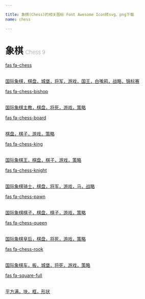 ```yaml
---

title: 象棋(Chess)的相关图标 Font Awesome Icon转svg、png下载
name: chess

---
```


# 象棋  <small style="font-size: 60%;font-weight: 100">Chess <span class="badge-secondary badge">9</span> </small>

<search tag="chess" :size="96"/>

<div class="icon-list row" id="search-show"><a href="/icon/solid/chess.html" class="icon-item col-6 col-sm-4 col-md-2"><div class="icon-item-inner"><i class="fas fa-chess"></i><p><span>fas fa-chess</span></p> <p><br>国际象棋，棋盘，城堡，将军，游戏，国王，白嘴鸦，战略，锦标赛</p></div></a><a href="/icon/solid/chess-bishop.html" class="icon-item col-6 col-sm-4 col-md-2"><div class="icon-item-inner"><i class="fas fa-chess-bishop"></i><p><span>fas fa-chess-bishop</span></p> <p><br>国际象棋主教，棋盘，将死，游戏，策略</p></div></a><a href="/icon/solid/chess-board.html" class="icon-item col-6 col-sm-4 col-md-2"><div class="icon-item-inner"><i class="fas fa-chess-board"></i><p><span>fas fa-chess-board</span></p> <p><br>棋盘，棋子，游戏，策略</p></div></a><a href="/icon/solid/chess-king.html" class="icon-item col-6 col-sm-4 col-md-2"><div class="icon-item-inner"><i class="fas fa-chess-king"></i><p><span>fas fa-chess-king</span></p> <p><br>国际象棋王，棋盘，棋子，游戏，策略</p></div></a><a href="/icon/solid/chess-knight.html" class="icon-item col-6 col-sm-4 col-md-2"><div class="icon-item-inner"><i class="fas fa-chess-knight"></i><p><span>fas fa-chess-knight</span></p> <p><br>国际象棋骑士，棋盘，将军，游戏，马，战略</p></div></a><a href="/icon/solid/chess-pawn.html" class="icon-item col-6 col-sm-4 col-md-2"><div class="icon-item-inner"><i class="fas fa-chess-pawn"></i><p><span>fas fa-chess-pawn</span></p> <p><br>国际象棋棋子，棋盘，棋子，游戏，策略</p></div></a><a href="/icon/solid/chess-queen.html" class="icon-item col-6 col-sm-4 col-md-2"><div class="icon-item-inner"><i class="fas fa-chess-queen"></i><p><span>fas fa-chess-queen</span></p> <p><br>国际象棋皇后，棋盘，将死，游戏，策略</p></div></a><a href="/icon/solid/chess-rook.html" class="icon-item col-6 col-sm-4 col-md-2"><div class="icon-item-inner"><i class="fas fa-chess-rook"></i><p><span>fas fa-chess-rook</span></p> <p><br>国际象棋车，板，城堡，将死，游戏，策略</p></div></a><a href="/icon/solid/square-full.html" class="icon-item col-6 col-sm-4 col-md-2"><div class="icon-item-inner"><i class="fas fa-square-full"></i><p><span>fas fa-square-full</span></p> <p><br>平方满，块，框，形状</p></div></a></div>


